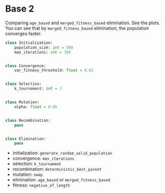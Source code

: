 # Base 2

Comparing `age_based`  and `merged_fitness_based` elimination. See the plots. You can see that by `merged_fitness_based` elimination, the population converges faster. 

```python
class Initialization:
	population_size: int = 500
	max_iterations: int = 100


class Convergence:
	var_fitness_threshold: float = 0.01


class Selection:
	k_tournament: int = 3


class Mutation:
	alpha: float = 0.05


class Recombination:
	pass


class Elimination:
	pass
```

- initialization: `generate_random_valid_population`
- convergence: `max_iterations`
- selection: `k_tournament`
- recombination: `deterministic_best_parent`
- mutation: `swap`
- elimination: `age_based` or `merged_fitness_based`
- fitness: `negative_of_length`
